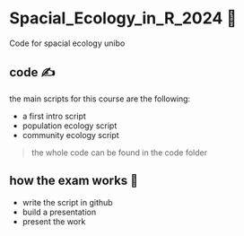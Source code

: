 # Spacial_Ecology_in_R_2024 👾
Code for spacial ecology unibo

## code ✍️
the main scripts for this course are the following:
+ a first intro script
+ population ecology script
+ community ecology script

> the whole code can be found in the code folder

## how the exam works 📖
+ write the script in github
+ build a presentation
+ present the work
  

